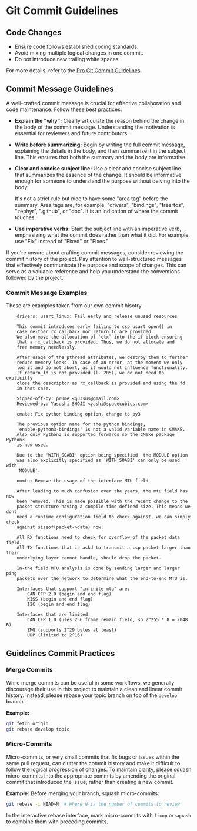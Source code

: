 # Git Commit Guidelines

## Code Changes

- Ensure code follows established coding standards.
- Avoid mixing multiple logical changes in one commit.
- Do not introduce new trailing white spaces.

For more details, refer to the [Pro Git Commit Guidelines][1].

## Commit Message Guidelines

A well-crafted commit message is crucial for effective collaboration
and code maintenance. Follow these best practices:

- **Explain the "why":** Clearly articulate the reason behind the
  change in the body of the commit message. Understanding the
  motivation is essential for reviewers and future contributors.

- **Write before summarizing:** Begin by writing the full commit
  message, explaining the details in the body, and then summarize it
  in the subject line. This ensures that both the summary and the body
  are informative.

- **Clear and concise subject line:** Use a clear and concise subject
  line that summarizes the essence of the change. It should be
  informative enough for someone to understand the purpose without
  delving into the body.

  It's not a strict rule but nice to have some "area tag" before the
  summary.  Area tags are, for example, "drivers", "bindings",
  "freertos", "zephyr", ".github", or "doc". It is an indication of
  where the commit touches.

- **Use imperative verbs:** Start the subject line with an imperative
  verb, emphasizing what the commit does rather than what it did. For
  example, use "Fix" instead of "Fixed" or "Fixes."

If you're unsure about crafting commit messages, consider reviewing
the commit history of the project. Pay attention to well-structured
messages that effectively communicate the purpose and scope of
changes. This can serve as a valuable reference and help you
understand the conventions followed by the project.

### Commit Message Examples

These are examples taken from our own commit hisotry.

```text
    drivers: usart_linux: Fail early and release unused resources

    This commit introduces early failing to csp_usart_open() in
    case neither rx_callback nor return_fd are provided.
    We also move the allocation of `ctx` into the if block ensuring
    that a rx_callback is provided. Thus, we do not allocate and
    free memory needlessly.

    After usage of the pthread attributes, we destroy them to further
    reduce memory leaks. In case of an error, at the moment we only
    log it and do not abort, as it would not influence functionality.
    If return_fd is not provided (l. 205), we do not need to explicitly
    close the descriptor as rx_callback is provided and using the fd
    in that case.

    Signed-off-by: pr0me <g33sus@gmail.com>
    Reviewed-by: Yasushi SHOJI <yashi@spacecubics.com>
```

```text
    cmake: Fix python binding option, change to py3

    The previous option name for the python bindings,
    'enable-python3-bindings' is not a valid variable name in CMAKE.
    Also only Python3 is supported forwards so the CMake package Python3
    is now used.

    Due to the 'WITH_SOABI' option being specified, the MODULE option
    was also explicitly specified as 'WITH_SOABI' can only be used with
    'MODULE'.
```

```text
    nomtu: Remove the usage of the interface MTU field

    After leading to much confusion over the years, the mtu field has now
    been removed. This is made possible with the recent change to the
    packet structure having a compile time defined size. This means we dont
    need a runtime configuration field to check against, we can simply check
    against sizeof(packet->data) now.

    All RX functions need to check for overflow of the packet data field.
    All TX functions that is askd to transmit a csp packet larger than their
    underlying layer cannot handle, should drop the packet.

    In-the field MTU analysis is done by sending larger and larger ping
    packets over the network to determine what the end-to-end MTU is.

    Interfaces that support "infinite mtu" are:
        CAN CFP 2.0 (begin and end flag)
        KISS (begin and end flag)
        I2C (begin and end flag)

    Interfaces that are limited:
        CAN CFP 1.0 (uses 256 frame remain field, so 2^255 * 8 = 2048 B)
        ZMQ (supports 2^29 bytes at least)
        UDP (limited to 2^16)
```

## Guidelines Commit Practices

### Merge Commits

While merge commits can be useful in some workflows, we generally
discourage their use in this project to maintain a clean and linear
commit history. Instead, please rebase your topic branch on top of the
`develop` branch.

**Example:**
```sh
git fetch origin
git rebase develop topic
```

### Micro-Commits

Micro-commits, or very small commits that fix bugs or issues within
the same pull request, can clutter the commit history and make it
difficult to follow the logical progression of changes. To maintain
clarity, please squash micro-commits into the appropriate commits by
amending the original commit that introduced the issue, rather than
creating a new commit.

**Example:**
Before merging your branch, squash micro-commits:
```sh
git rebase -i HEAD~N  # Where N is the number of commits to review
```

In the interactive rebase interface, mark micro-commits with `fixup`
or `squash` to combine them with preceding commits.

[1]: https://git-scm.com/book/en/v2/Distributed-Git-Contributing-to-a-Project#_commit_guidelines

